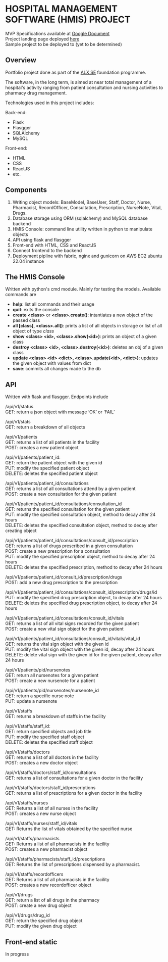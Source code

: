 # HOSPITAL MANAGEMENT SOFTWARE (HMIS) PROJECT

MVP Specifications available at [Google Document](https://docs.google.com/document/d/1sZ9LaJosq4_ykBt08-fWQ58337GblLefScGzUmMjH0U/edit#heading=h.z6ne0og04bp5)  
Project landing page deployed [here](http://hmis-alx.netlify.app)  
Sample project to be deployed to (yet to be determined)

## Overview
Portfolio project done as part of the [ALX SE](www.alxafrica.com) foundation programme.  

The software, in the long term, is aimed at near total management of a hospital's activity ranging from patient consultation and nursing activities to pharmacy drug management.  

Technologies used in this project includes:  

Back-end:
  - Flask
  - Flasgger
  - SQLAlchemy
  - MySQL

Front-end:
  - HTML
  - CSS
  - ReactJS
  - etc.

## Components
1. Writing object models: BaseModel, BaseUser, Staff, Doctor, Nurse, Pharmacist, RecordOfficer, Consultation, Prescription, NurseNote, Vital, Drugs.
2. Database storage using ORM (sqlalchemy) and MySQL database backend
3. HMIS Console: command line utility written in python to manipulate objects
4. API using flask and flasgger
5. Front-end with HTML, CSS and ReactJS
6. Connect frontend to the backend
7. Deployment pipline with fabric, nginx and gunicorn on AWS EC2 ubuntu 22.04 instance

## The HMIS Console
Written with python's cmd module. Mainly for testing the models. Available commands are
- **help**: list all commands and their usage
- **quit**: exits the console
- **create \<class\>** or **\<class\>.create()**: intantiates a new object of the passed class
- **all [class], \<class\>.all()**: prints a list of all objects in storage or list of all object of type *class*
- **show \<class\> \<id\>, \<class\>.show(\<id\>)**: prints an object of a given class
- **destroy \<class\> \<id\>, \<class\>.destroy(\<id\>)**: deletes an obj of a given class
- **update \<class\> \<id\> \<dict\>, \<class\>.update(\<id\>, \<dict\>)**: updates the given object with values from dict
- **save**: commits all changes made to the db

## API
Written with flask and flasgger. Endpoints include

/api/v1/status  
GET: return a json object with message ‘OK’ or ‘FAIL’

/api/v1/stats  
GET: return a breakdown of all objects

/api/v1/patients  
GET: returns a list of all patients in the facility  
POST: creates a new patient object

/api/v1/patients/patient_id:  
GET: return the patient object with the given id  
PUT: modify the specified patient object  
DELETE: deletes the specified patient object

/api/v1/patients/patient_id/consultations  
GET: returns a list of all consultations attend by a given patient  
POST: create a new consultation for the given patient

/api/v1/patients/patient_id/consultations/consultation_id  
GET: returns the specified consultation for the given patient  
PUT: modify the specified consultation object, method to decay after 24 hours  
DELETE: deletes the specified consultation object, method to decay after creating object

/api/v1/patients/patient_id/consultations/consult_id/prescription  
GET: returns a list of drugs prescribed in a given consultation  
POST: create a new prescription for a consultation  
PUT: modify the specified prescription object, method to decay after 24 hours  
DELETE: deletes the specified prescription, method to decay after 24 hours

/api/v1/patients/patient_id/consult_id/prescription/drugs  
POST: add a new drug prescription to the prescription

/api/v1/patients/patient_id/consultations/consult_id/prescription/drugs/id  
PUT: modify the specified drug prescription object, to decay after 24 hours  
DELETE: deletes the specified drug prescription object, to decay after 24 hours

/api/v1/patients/patient_id/consultations/consult_id/vitals  
GET: returns a list of all vital signs recorded for the given patient  
POST: create a new vital sign object for the given patient

/api/v1/patients/patient_id/consultations/consult_id/vitals/vital_id  
GET: returns the vital sign object with the given id   
PUT: modify the vital sign object with the given id, decay after 24 hours  
DELETE: delete vital sign with the given id for the given patient, decay after 24 hours

/api/v1/patients/pid/nursenotes  
GET: return all nursenotes for a given patient  
POST: create a new nursenote for a patient

/api/v1/patients/pid/nursenotes/nursenote_id  
GET: return a specific nurse note  
PUT: update a nursenote

/api/v1/staffs  
GET: returns a breakdown of staffs in the facility

/api/v1/staffs/staff_id:  
GET: return specified objects and job title  
PUT: modify the specified staff object  
DELETE: deletes the specified staff object

/api/v1/staffs/doctors  
GET: returns a list of all doctors in the facility  
POST: creates a new doctor object

/api/v1/staffs/doctors/staff_id/consultations  
GET: returns a list of consultations for a given doctor in the facility

/api/v1/staffs/doctors/staff_id/prescriptions  
GET: returns a list of prescriptions for a given doctor in the facility

/api/v1/staffs/nurses  
GET: Returns a list of  all nurses in the facility  
POST: creates a new nurse object

/api/v1/staffs/nurses/staff_id/vitals  
GET: Returns the list of vitals obtained by the specified nurse

/api/v1/staffs/pharmacists  
GET: Returns a list of  all pharmacists in the facility  
POST: creates a new pharmacist object

/api/v1/staffs/pharmacists/staff_id/prescriptions  
GET: Returns the list of prescriptions dispensed by a pharmacist.

/api/v1/staffs/recordofficers  
GET: Returns a list of  all pharmacists in the facility  
POST: creates a new recordofficer object

/api/v1/drugs  
GET: return a list of all drugs in the pharmacy  
POST: create a new drug object

/api/v1/drugs/drug_id  
GET: return the specified drug object  
PUT: modify the given drug object

## Front-end static
In progress
